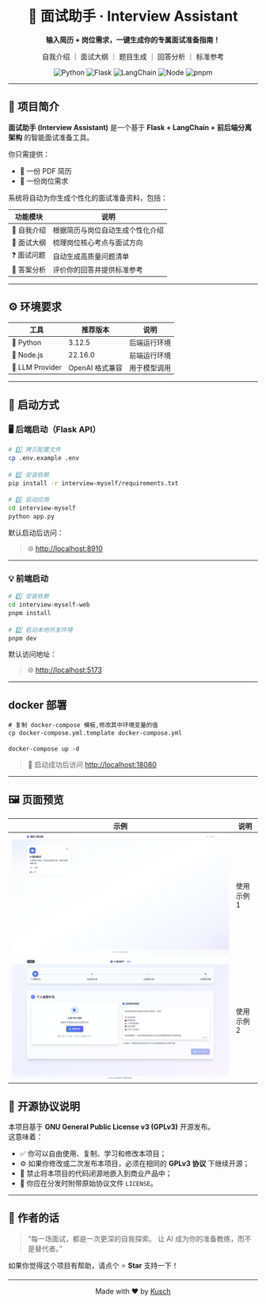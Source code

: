 <div align="center">

# 🤖 面试助手 · Interview Assistant

**输入简历 + 岗位需求，一键生成你的专属面试准备指南！**

自我介绍 ｜ 面试大纲 ｜ 题目生成 ｜ 回答分析 ｜ 标准参考

![Python](https://img.shields.io/badge/Python-3.12.5-blue?logo=python)
![Flask](https://img.shields.io/badge/Flask-API-000000?logo=flask)
![LangChain](https://img.shields.io/badge/LangChain-Agent-green)
![Node](https://img.shields.io/badge/Node.js-22.16.0-brightgreen?logo=node.js)
![pnpm](https://img.shields.io/badge/pnpm-9+-orange?logo=pnpm)

</div>

---

## 📘 项目简介

**面试助手 (Interview Assistant)** 是一个基于 **Flask + LangChain + 前后端分离架构** 的智能面试准备工具。

你只需提供：

- 📄 一份 PDF 简历  
- 💼 一份岗位需求  

系统将自动为你生成个性化的面试准备资料，包括：

| 功能模块 | 说明 |
|-----------|------|
| 🎤 自我介绍 | 根据简历与岗位自动生成个性化介绍 |
| 🧭 面试大纲 | 梳理岗位核心考点与面试方向 |
| ❓ 面试问题 | 自动生成高质量问题清单 |
| 🧠 答案分析 | 评价你的回答并提供标准参考 |

---

## ⚙️ 环境要求

| 工具 | 推荐版本 | 说明 |
|------|-----------|------|
| 🐍 Python | 3.12.5 | 后端运行环境 |
| 🧩 Node.js | 22.16.0 | 前端运行环境 |
| 🧠 LLM Provider | OpenAI 格式兼容 | 用于模型调用 |

---

## 🚀 启动方式

### 🖥️ 后端启动（Flask API）

```bash
# 1️⃣ 拷贝配置文件
cp .env.example .env

# 2️⃣ 安装依赖
pip install -r interview-myself/requirements.txt

# 3️⃣ 启动应用
cd interview-myself
python app.py
````

默认启动后访问：

> 🌐 [http://localhost:8910](http://localhost:8910)

---

### 💡 前端启动

```bash
# 1️⃣ 安装依赖
cd interview-myself-web
pnpm install

# 2️⃣ 启动本地开发环境
pnpm dev
```

默认访问地址：

> 🌐 [http://localhost:5173](http://localhost:5173)

---

## docker 部署

```shell 
# 复制 docker-compose 模板,修改其中环境变量的值
cp docker-compose.yml.template docker-compose.yml

docker-compose up -d
```
> 🚀 启动成功后访问 [http://localhost:18080](http://localhost:18080)
---

## 🖼️ 页面预览

| 示例                                                                                            | 说明     |
| --------------------------------------------------------------------------------------------- | ------ |
| ![1](https://raw.githubusercontent.com/kuschzzp/images_repository/main/images/20251030_1.png) | 使用示例 1 |
| ![2](https://raw.githubusercontent.com/kuschzzp/images_repository/main/images/20251030_2.png) | 使用示例 2 |


## 📜 开源协议说明

本项目基于 **GNU General Public License v3 (GPLv3)** 开源发布。  
这意味着：

- ✅ 你可以自由使用、复制、学习和修改本项目；
- ⚙️ 如果你修改或二次发布本项目，必须在相同的 **GPLv3 协议** 下继续开源；
- 🚫 禁止将本项目的代码闭源地嵌入到商业产品中；
- 🧾 你应在分发时附带原始协议文件 `LICENSE`。

---

## 💬 作者的话

> “每一场面试，都是一次更深的自我探索。
> 让 AI 成为你的准备教练，而不是替代者。”

如果你觉得这个项目有帮助，请点个 ⭐ **Star** 支持一下！

---

<div align="center">

Made with ❤️ by [Kusch](https://github.com/kuschzzp)

</div>